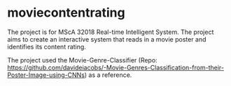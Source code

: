 # moviecontentrating

The project is for MScA 32018 Real-time Intelligent System.
The project aims to create an interactive system that reads in a movie poster and identifies its content rating.

The project used the Movie-Genre-Classifier (Repo: https://github.com/davideiacobs/-Movie-Genres-Classification-from-their-Poster-Image-using-CNNs) as a reference.
